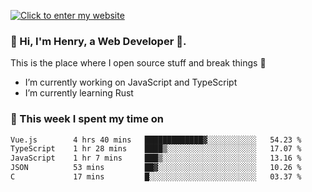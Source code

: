 [![Click to enter my website](https://github.com/zh30/zh30/assets/7930156/bb82b0df-3fb8-4136-8522-734cd2b27f6a)](https://blog.zhanghe.dev) 

### 👋 Hi, I'm Henry, a Web Developer 🚀.

This is the place where I open source stuff and break things :rofl:

- I’m currently working on JavaScript and TypeScript
- I’m currently learning Rust

### 💪 This week I spent my time on

<!--START_SECTION:waka-->

```txt
Vue.js        4 hrs 40 mins   █████████████▓░░░░░░░░░░░   54.23 %
TypeScript    1 hr 28 mins    ████▒░░░░░░░░░░░░░░░░░░░░   17.07 %
JavaScript    1 hr 7 mins     ███▒░░░░░░░░░░░░░░░░░░░░░   13.16 %
JSON          53 mins         ██▓░░░░░░░░░░░░░░░░░░░░░░   10.26 %
C             17 mins         █░░░░░░░░░░░░░░░░░░░░░░░░   03.37 %
```

<!--END_SECTION:waka-->
